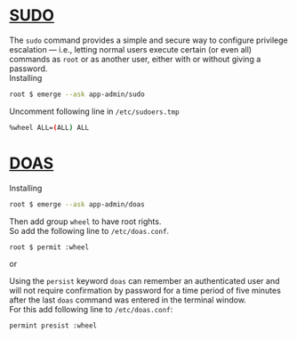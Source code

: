 # [SUDO](https://wiki.gentoo.org/wiki/Sudo)
The `sudo` command provides a simple and secure way to configure privilege escalation — i.e., letting normal users execute certain (or even all) commands as `root` or as another user, either with or without giving a password.  
Installing
```bash
root $ emerge --ask app-admin/sudo
```
Uncomment following line in `/etc/sudoers.tmp`
```bash
%wheel ALL=(ALL) ALL
```
# [DOAS](https://wiki.gentoo.org/wiki/Doas)
Installing
```bash
root $ emerge --ask app-admin/doas
```
Then add group `wheel` to have root rights.  
So add the following line to `/etc/doas.conf`.
```bash
root $ permit :wheel
```
or  
  
Using the `persist` keyword `doas` can remember an authenticated user and will not require confirmation by password for a time period of five minutes after the last `doas` command was entered in the terminal window.  
For this add following line to `/etc/doas.conf`: 
```bash
permint presist :wheel
```

